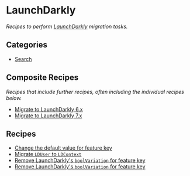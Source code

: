 # LaunchDarkly

_Recipes to perform [LaunchDarkly](https://launchdarkly.com/) migration tasks._

## Categories

* [Search](/reference/recipes/featureflags/launchdarkly/search)

## Composite Recipes

_Recipes that include further recipes, often including the individual recipes below._

* [Migrate to LaunchDarkly 6.x](./upgradelaunchdarkly6.md)
* [Migrate to LaunchDarkly 7.x](./upgradelaunchdarkly7.md)

## Recipes

* [Change the default value for feature key](./changevariationdefault.md)
* [Migrate `LDUser` to `LDContext`](./migrateusertocontext.md)
* [Remove LaunchDarkly's `boolVariation` for feature key](./removeboolvariation.md)
* [Remove LaunchDarkly's `boolVariation` for feature key](./removestringvariation.md)


